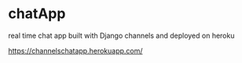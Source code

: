 # chatApp
real time chat app built with Django channels and deployed on heroku

https://channelschatapp.herokuapp.com/
